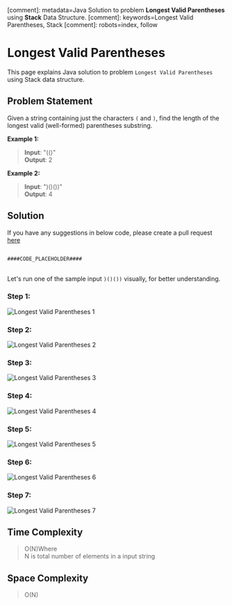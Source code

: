 [comment]: metadata=Java Solution to problem <strong>Longest Valid Parentheses</strong> using <strong>Stack</strong> Data Structure.
[comment]: keywords=Longest Valid Parentheses, Stack
[comment]: robots=index, follow


<h1>Longest Valid Parentheses</h1>
<p>
This page explains Java solution to problem <code class="inline">Longest Valid Parentheses</code> using Stack data structure.
</p>


<h2 class="heading">Problem Statement</h2>
<p>
Given a string containing just the characters <code class="inline">(</code> and <code class="inline">)</code>, find the length of the longest valid (well-formed) parentheses substring.
</p>

<b>Example 1:</b>
<blockquote>
<p>
<b>Input</b>: "(()"<br />
<b>Output</b>: 2<br/>
</p>
</blockquote>

<b>Example 2:</b>
<blockquote>
<p>
<b>Input</b>: ")()())"<br/>
<b>Output</b>: 4<br/>
</p>
</blockquote>


<h2 class="heading">Solution</h2>
If you have any suggestions in below code, please create a pull request <a href="####LINK_PLACEHOLDER####" target="_blank" rel="noopener noreferrer" class="absolute">here</a>
<pre>
<code class="language-java">
####CODE_PLACEHOLDER####
</code>
</pre>


<p class="paragraph-heading">
Let's run one of the sample input <code class="inline">)()())</code> visually, for better understanding.
</p>
<h3 class="heading">Step 1: </h3>
<img class="paragraph-heading" src="####BASEURL####longest-valid-parentheses/longest-1.png" alt="Longest Valid Parentheses 1" />
<h3 class="heading">Step 2: </h3>
<img class="paragraph-heading" src="####BASEURL####longest-valid-parentheses/longest-2.png" alt="Longest Valid Parentheses 2" />
<h3 class="heading">Step 3: </h3>
<img class="paragraph-heading" src="####BASEURL####longest-valid-parentheses/longest-3.png" alt="Longest Valid Parentheses 3" />
<h3 class="heading">Step 4: </h3>
<img class="paragraph-heading" src="####BASEURL####longest-valid-parentheses/longest-4.png" alt="Longest Valid Parentheses 4" />
<h3 class="heading">Step 5: </h3>
<img class="paragraph-heading" src="####BASEURL####longest-valid-parentheses/longest-5.png" alt="Longest Valid Parentheses 5" />
<h3 class="heading">Step 6: </h3>
<img class="paragraph-heading" src="####BASEURL####longest-valid-parentheses/longest-6.png" alt="Longest Valid Parentheses 6" />
<h3 class="heading">Step 7: </h3>
<img class="paragraph-heading" src="####BASEURL####longest-valid-parentheses/longest-7.png" alt="Longest Valid Parentheses 7" />
 
 
<h2 class="heading">Time Complexity</h2>
<blockquote>
<p>
O(N)Where <br />
N is total number of elements in a input string
</p>
</blockquote>


<h2 class="heading">Space Complexity</h2>
<blockquote>
<p>O(N)</p>
</blockquote>